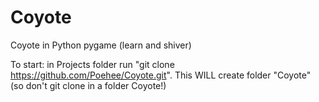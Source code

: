 # Coyote
Coyote in Python pygame (learn and shiver)

To start: in Projects folder run "git clone https://github.com/Poehee/Coyote.git".
This WILL create folder "Coyote" (so don't git clone in a folder Coyote!)
